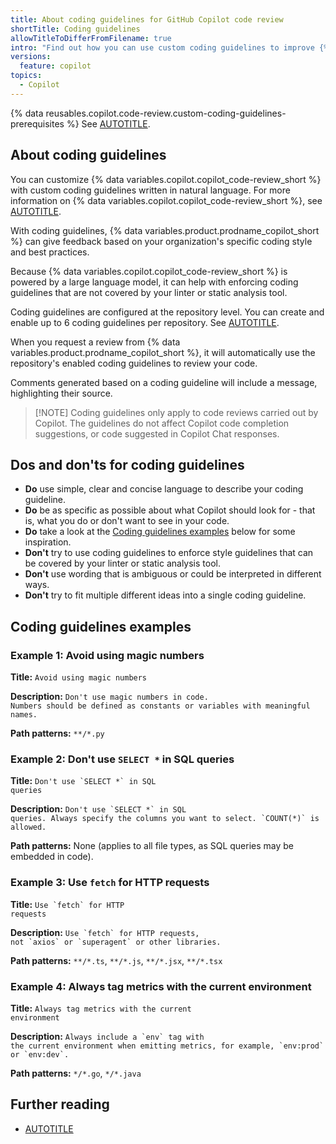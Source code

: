 ```yaml
---
title: About coding guidelines for GitHub Copilot code review
shortTitle: Coding guidelines
allowTitleToDifferFromFilename: true
intro: "Find out how you can use custom coding guidelines to improve {% data variables.product.prodname_copilot_short %}'s pull request reviews."
versions:
  feature: copilot
topics:
  - Copilot
---
```


{% data reusables.copilot.code-review.custom-coding-guidelines-prerequisites %} See [AUTOTITLE](/copilot/how-tos/custom-instructions/adding-repository-custom-instructions-for-github-copilot?tool=webui).

## About coding guidelines

You can customize {% data variables.copilot.copilot_code-review_short %} with custom coding guidelines written in natural language. For more information on {% data variables.copilot.copilot_code-review_short %}, see [AUTOTITLE](/copilot/concepts/code-review/code-review).

With coding guidelines, {% data variables.product.prodname_copilot_short %} can give feedback based on your organization's specific coding style and best practices.

Because {% data variables.copilot.copilot_code-review_short %} is powered by a large language model, it can help with enforcing coding guidelines that are not covered by your linter or static analysis tool.

Coding guidelines are configured at the repository level. You can create and enable up to 6 coding guidelines per repository. See [AUTOTITLE](/copilot/how-tos/agents/copilot-code-review/configuring-coding-guidelines).

When you request a review from {% data variables.product.prodname_copilot_short %}, it will automatically use the repository's enabled coding guidelines to review your code.

Comments generated based on a coding guideline will include a message, highlighting their source.

> [!NOTE] Coding guidelines only apply to code reviews carried out by Copilot. The guidelines do not affect Copilot code completion suggestions, or code suggested in Copilot Chat responses.

## Dos and don'ts for coding guidelines

* **Do** use simple, clear and concise language to describe your coding guideline.
* **Do** be as specific as possible about what Copilot should look for - that is, what you do or don't want to see in your code.
* **Do** take a look at the [Coding guidelines examples](#coding-guidelines-examples) below for some inspiration.
* **Don't** try to use coding guidelines to enforce style guidelines that can be covered by your linter or static analysis tool.
* **Don't** use wording that is ambiguous or could be interpreted in different ways.
* **Don't** try to fit multiple different ideas into a single coding guideline.

## Coding guidelines examples

### Example 1: Avoid using magic numbers

**Title:** <code>Avoid using magic numbers</code>

**Description:** <code>Don't use magic numbers in code. Numbers should be defined as constants or variables with meaningful names.</code>

**Path patterns:** `**/*.py`

### Example 2: Don't use `SELECT *` in SQL queries

**Title:** <code>Don't use &#96;SELECT \*&#96; in SQL queries</code>

**Description:** <code>Don't use &#96;SELECT \*&#96; in SQL queries. Always specify the columns you want to select. &#96;COUNT(\*)&#96; is allowed.</code>

**Path patterns:** None (applies to all file types, as SQL queries may be embedded in code).

### Example 3: Use `fetch` for HTTP requests

**Title:** <code>Use &#96;fetch&#96; for HTTP requests</code>

**Description:** <code>Use &#96;fetch&#96; for HTTP requests, not &#96;axios&#96; or &#96;superagent&#96; or other libraries.</code>

**Path patterns:** `**/*.ts`, `**/*.js`, `**/*.jsx`, `**/*.tsx`

### Example 4: Always tag metrics with the current environment

**Title:** <code>Always tag metrics with the current environment</code>

**Description:** <code>Always include a &#96;env&#96; tag with the current environment when emitting metrics, for example, &#96;env:prod&#96; or &#96;env:dev&#96;.</code>

**Path patterns:** `*/*.go`, `*/*.java`

## Further reading

* [AUTOTITLE](/copilot/how-tos/agents/copilot-code-review/configuring-coding-guidelines)
